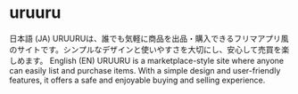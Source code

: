 # uruuru
日本語 (JA) URUURUは、誰でも気軽に商品を出品・購入できるフリマアプリ風のサイトです。シンプルなデザインと使いやすさを大切にし、安心して売買を楽しめます。  English (EN) URUURU is a marketplace-style site where anyone can easily list and purchase items. With a simple design and user-friendly features, it offers a safe and enjoyable buying and selling experience.
